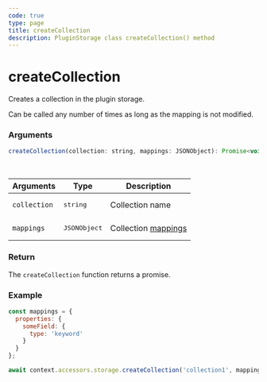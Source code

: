 ```yaml
---
code: true
type: page
title: createCollection
description: PluginStorage class createCollection() method
---
```


# createCollection

Creates a collection in the plugin storage.

Can be called any number of times as long as the mapping is not modified.

### Arguments

```js
createCollection(collection: string, mappings: JSONObject): Promise<void>;
```

<br/>

| Arguments    | Type              | Description                                                                       |
| ------------ | ----------------- | --------------------------------------------------------------------------------- |
| `collection` | <pre>string</pre> | Collection name                                                                   |
| `mappings`    | <pre>JSONObject</pre> | Collection [mappings](/core/2/guides/main-concepts/2-data-storage#collection-mappings) |

### Return

The `createCollection` function returns a promise.

### Example

```js
const mappings = {
  properties: {
    someField: {
      type: 'keyword'
    }
  }
};

await context.accessors.storage.createCollection('collection1', mappings);
```
